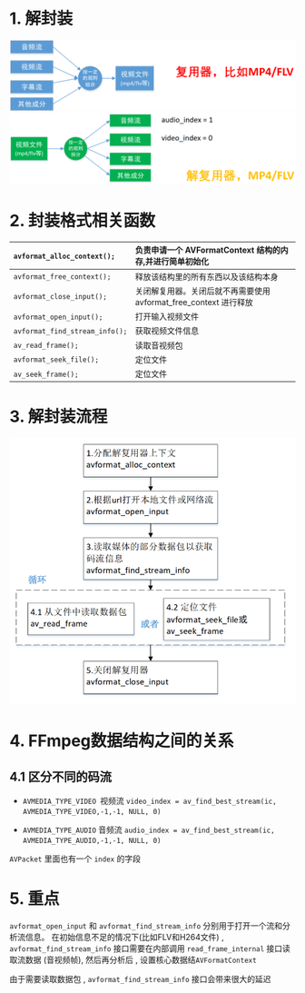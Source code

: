 # 1. 解封装

<img src="assets/image-20240124174326470.png" alt="image-20240124174326470" /> 

<img src="assets/image-20240124174840446.png" alt="image-20240124174840446" /> 

# 2. 封装格式相关函数  

| `avformat_alloc_context();`    | 负责申请一个 AVFormatContext 结构的内存,并进行简单初始化     |
| :----------------------------- | :----------------------------------------------------------- |
| `avformat_free_context();`     | 释放该结构里的所有东西以及该结构本身                         |
| `avformat_close_input();`      | 关闭解复用器。关闭后就不再需要使用 avformat_free_context 进行释放 |
| `avformat_open_input();`       | 打开输入视频文件                                             |
| `avformat_find_stream_info();` | 获取视频文件信息                                             |
| `av_read_frame();`             | 读取音视频包                                                 |
| `avformat_seek_file();`        | 定位文件                                                     |
| `av_seek_frame();`             | 定位文件                                                     |

# 3. 解封装流程

<img src="assets/image-20240124180558322.png" alt="image-20240124180558322" /> 

# 4. FFmpeg数据结构之间的关系

## 4.1 区分不同的码流

- `AVMEDIA_TYPE_VIDEO `视频流 `video_index = av_find_best_stream(ic, AVMEDIA_TYPE_VIDEO,-1,-1, NULL, 0)`

- `AVMEDIA_TYPE_AUDIO` 音频流 `audio_index = av_find_best_stream(ic, AVMEDIA_TYPE_AUDIO,-1,-1, NULL, 0)`

`AVPacket` 里面也有一个 `index` 的字段

# 5. 重点

`avformat_open_input` 和 `avformat_find_stream_info` 分别用于打开一个流和分析流信息。 在初始信息不足的情况下(比如FLV和H264文件) , `avformat_find_stream_info` 接口需要在内部调用 `read_frame_internal` 接口读取流数据 (音视频帧), 然后再分析后 , 设置核心数据结`AVFormatContext`

由于需要读取数据包 , `avformat_find_stream_info` 接口会带来很大的延迟